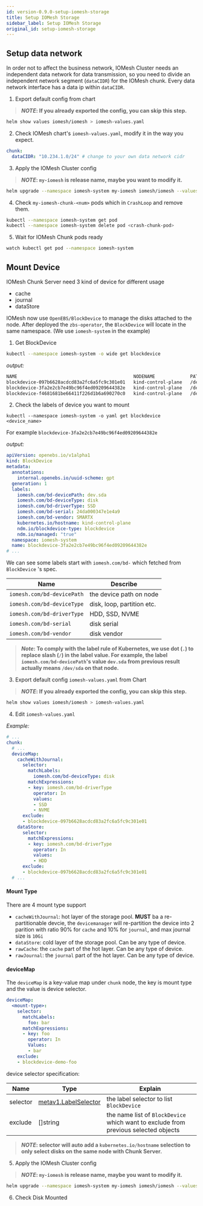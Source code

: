 ```yaml
---
id: version-0.9.0-setup-iomesh-storage
title: Setup IOMesh Storage
sidebar_label: Setup IOMesh Storage
original_id: setup-iomesh-storage
---
```


## Setup data network

In order not to affect the business network, IOMesh Cluster needs an independent data network for data transmission, so you need to divide an independent network segment (`dataCIDR`) for the IOMesh chunk. Every data network interface has a data ip within `dataCIDR`.

1. Export default config from chart

> **_NOTE_: If you already exported the config, you can skip this step.**

```bash
helm show values iomesh/iomesh > iomesh-values.yaml
```

2. Check IOMesh chart's `iomesh-values.yaml`, modify it in the way you expect.

```yaml
chunk:
  dataCIDR: "10.234.1.0/24" # change to your own data network cidr
```

3. Apply the IOMesh Cluster config

> **_NOTE_: `my-iomesh` is release name, maybe you want to modify it.**

```bash
helm upgrade --namespace iomesh-system my-iomesh iomesh/iomesh --values iomesh-values.yaml
```

4. Check `my-iomesh-chunk-<num>` pods which in `CrashLoop` and remove them.

```bash
kubectl --namespace iomesh-system get pod
kubectl --namespace iomesh-system delete pod <crash-chunk-pod>
```

5. Wait for IOMesh Chunk pods ready

```bash
watch kubectl get pod --namespace iomesh-system
```

## Mount Device

IOMesh Chunk Server need 3 kind of device for different usage

- cache
- journal
- dataStore

IOMesh now use `OpenEBS/BlockDevice`  to manage the disks attached to the node. After deployed the `zbs-operator`, the `BlockDevice` will locate in the same namespace. (We use `iomesh-system` in the example)

1. Get BlockDevice
```bash
kubectl --namespace iomesh-system -o wide get blockdevice
```
_output:_
```bash
NAME                                           NODENAME             PATH         FSTYPE   SIZE           CLAIMSTATE   STATUS   AGE
blockdevice-097b6628acdcd83a2fc6a5fc9c301e01   kind-control-plane   /dev/vdb1    ext4     107373116928   Unclaimed    Active   10m
blockdevice-3fa2e2cb7e49bc96f4ed09209644382e   kind-control-plane   /dev/sda              9659464192     Unclaimed    Active   10m
blockdevice-f4681681be66411f226d1b6a690270c0   kind-control-plane   /dev/sdb              1073742336     Unclaimed    Active   10m
```

2. Check the labels of device you want to mount

```shell
kubectl --namespace iomesh-system -o yaml get blockdevice <device_name>
```

For example `blockdevice-3fa2e2cb7e49bc96f4ed09209644382e`

_output:_
```yaml
apiVersion: openebs.io/v1alpha1
kind: BlockDevice
metadata:
  annotations:
    internal.openebs.io/uuid-scheme: gpt
  generation: 1
  labels:
    iomesh.com/bd-devicePath: dev.sda
    iomesh.com/bd-deviceType: disk
    iomesh.com/bd-driverType: SSD
    iomesh.com/bd-serial: 24da000347e1e4a9
    iomesh.com/bd-vendor: SMARTX
    kubernetes.io/hostname: kind-control-plane
    ndm.io/blockdevice-type: blockdevice
    ndm.io/managed: "true"
  namespace: iomesh-system
  name: blockdevice-3fa2e2cb7e49bc96f4ed09209644382e
# ...
```

We can see some labels start with `iomesh.com/bd-` which fetched from `BlockDevice` 's spec.

| Name | Describe |
| --- | --- |
| `iomesh.com/bd-devicePath` | the device path on node |
| `iomesh.com/bd-deviceType` | disk, loop, partition etc. |
| `iomesh.com/bd-driverType` | HDD, SSD, NVME |
| `iomesh.com/bd-serial` | disk serial |
| `iomesh.com/bd-vendor` | disk vendor |

> **_Note_: To comply with the label rule of Kubernetes, we use dot (`.`) to replace slash (`/`) in the label value. For example, the label `iomesh.com/bd-devicePath`'s value `dev.sda` from previous result actually means `/dev/sda` on that node.**

3. Export default config `iomesh-values.yaml` from Chart

> **_NOTE_: If you already exported the config, you can skip this step.**

```bash
helm show values iomesh/iomesh > iomesh-values.yaml
```

4. Edit `iomesh-values.yaml`

_Example:_
```yaml
# ...
chunk:
  # ...
  deviceMap:
    cacheWithJournal:
      selector:
        matchLabels:
          iomesh.com/bd-deviceType: disk
        matchExpressions:
        - key: iomesh.com/bd-driverType
          operator: In
          values: 
          - SSD
          - NVME
      exclude:
      - blockdevice-097b6628acdcd83a2fc6a5fc9c301e01
    dataStore:
      selector:
        matchExpressions:
        - key: iomesh.com/bd-driverType
          operator: In
          values:
          - HDD
      exclude:
      - blockdevice-097b6628acdcd83a2fc6a5fc9c301e01
  # ...
```

#### Mount Type

There are 4 mount type support

- `cacheWithJournal`: hot layer of the storage pool. **MUST** ba a re-partitionable devcie, the `devicemanager` will re-partition the device into 2 parition with ratio 90% for `cache` and 10% for `journal`, and max journal size is `10Gi`
- `dataStore`:  cold layer of the storage pool. Can be any type of device.
- `rawCache`: the `cache` part of the hot layer. Can be any type of device.
- `rawJournal`: the `journal` part of the hot layer. Can be any type of device.

#### deviceMap

The `deviceMap` is a key-value map under `chunk` node, the key is mount type and the value is device selector.

```yaml
deviceMap:
  <mount-type>:
    selector:
      matchLabels:
        foo: bar
      matchExpressions:
      - key: foo
        operator: In
        Values:
        - bar
    exclude:
    - blockdevice-demo-foo
```

device selector specification:

| Name     | Type                                                         | Explain                                                      |
| -------- | ------------------------------------------------------------ | ------------------------------------------------------------ |
| selector | [metav1.LabelSelector](https://kubernetes.io/docs/reference/generated/kubernetes-api/v1.20/#labelselector-v1-meta) | the label selector to list `BlockDevice`                     |
| exclude  | []string                                                     | the name list of `BlockDevice` which want to exclude from previous selected objects |

> **_NOTE_: selector will auto add a `kubernetes.io/hostname` selection to only select disks on the same node with Chunk Server.**


5. Apply the IOMesh Cluster config

> **_NOTE_: `my-iomesh` is release name, maybe you want to modify it.**

```bash
helm upgrade --namespace iomesh-system my-iomesh iomesh/iomesh --values iomesh-values.yaml
```

6. Check Disk Mounted

<!--TODO-->
